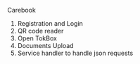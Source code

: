 Carebook

1. Registration and Login
2. QR code reader
3. Open TokBox
4. Documents Upload
5. Service handler to handle json requests
